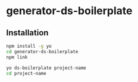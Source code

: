 # generator-ds-boilerplate

## Installation

```bash
npm install -g yo
cd generator-ds-boilerplate
npm link
```

```bash
yo ds-boilerplate project-name
cd project-name
```
